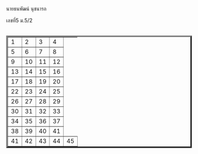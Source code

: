 <html>
    <head>
        <title>night2003</title>
    </head>
    <body>นายธนพัฒน์ นุชนารถ<p>เลขที่5 ม.5/2</p></body>
    <table> <table border="4">
        <tr>
            <td>1</td>
            <td>2</td>
            <td>3</td>
            <td>4</td>
        <tr>
            <td>5</td>
            <td>6</td>
            <td>7</td>
            <td>8</td>
        <tr>
            <td>9</td>
            <td>10</td>
            <td>11</td>
            <td>12</td>
        <tr>
            <td>13</td>
            <td>14</td>
            <td>15</td>
            <td>16</td>
         <tr>
            <td>17</td>
            <td>18</td>
            <td>19</td>
            <td>20</td>
        <tr>
            <td>22</td>
            <td>23</td>
            <td>24</td>
            <td>25</td>
        <tr>
            <td>26</td>
            <td>27</td>
            <td>28</td>
            <td>29</td>
        <tr>
            <td>30</td>
            <td>31</td>
            <td>32</td>
            <td>33</td>
        <tr>
            <td>34</td>
            <td>35</td>
            <td>36</td>
            <td>37</td>
        <tr>
            <td>38</td>
            <td>39</td>
            <td>40</td>
            <td>41</td>
        <tr>
            <td>41</td>
            <td>42</td>
            <td>43</td>
            <td>44</td>
            <td>45</td>
         </table>
</html>

